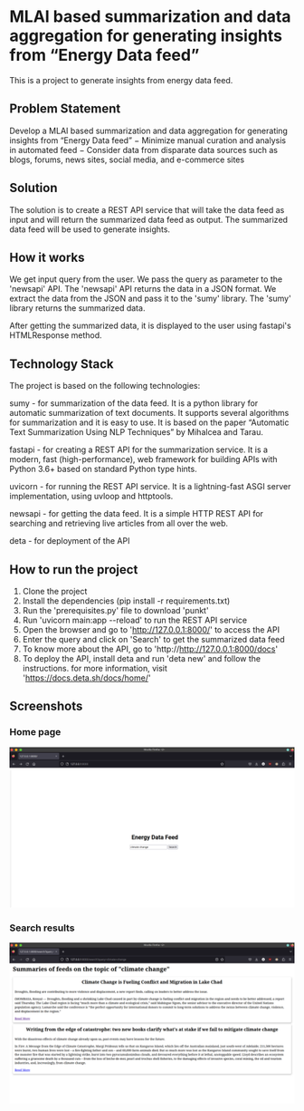 # MLAI based summarization and data aggregation for generating insights from “Energy Data feed”
This is a project to generate insights from energy data feed.

## Problem Statement
Develop a MLAI based summarization and data aggregation for generating insights from “Energy Data feed”
− Minimize manual curation and analysis in automated feed
− Consider data from disparate data sources such as blogs, forums, news sites, social media, and e-commerce sites

## Solution
The solution is to create a REST API service that will take the data feed as input and will return the summarized data feed as output. The summarized data feed will be used to generate insights.

## How it works
We get input query from the user. We pass the query as parameter to the 'newsapi' API. The 'newsapi' API returns the data in a JSON format. We extract the data from the JSON and pass it to the 'sumy' library. The 'sumy' library returns the summarized data.

After getting the summarized data, it is displayed to the user using fastapi's HTMLResponse method.

## Technology Stack
The project is based on the following technologies:

sumy - for summarization of the data feed. It is a python library for automatic summarization of text documents. It supports several algorithms for summarization and it is easy to use. It is based on the paper “Automatic Text Summarization Using NLP Techniques” by Mihalcea and Tarau.

fastapi - for creating a REST API for the summarization service. It is a modern, fast (high-performance), web framework for building APIs with Python 3.6+ based on standard Python type hints.

uvicorn - for running the REST API service. It is a lightning-fast ASGI server implementation, using uvloop and httptools.

newsapi - for getting the data feed. It is a simple HTTP REST API for searching and retrieving live articles from all over the web.

deta - for deployment of the API

## How to run the project
1. Clone the project
2. Install the dependencies (pip install -r requirements.txt)
3. Run the 'prerequisites.py' file to download 'punkt'
4. Run 'uvicorn main:app --reload' to run the REST API service
5. Open the browser and go to 'http://127.0.0.1:8000/' to access the API
6. Enter the query and click on 'Search' to get the summarized data feed
7. To know more about the API, go to 'http://http://127.0.0.1:8000/docs'
8. To deploy the API, install deta and run 'deta new' and follow the instructions. for more information, visit 'https://docs.deta.sh/docs/home/'

## Screenshots
### Home page
![Screenshot 1](/static/screeshot1.png)

### Search results
![Screenshot 2](/static/screenshot2.png)